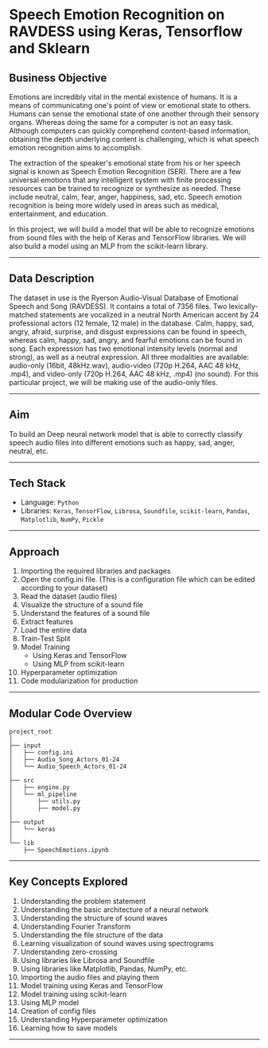 # Speech Emotion Recognition on RAVDESS using Keras, Tensorflow and Sklearn

## Business Objective

Emotions are incredibly vital in the mental existence of humans. It is a means of communicating one's point of view or emotional state to others. Humans can sense the emotional state of one another through their sensory organs. Whereas doing the same for a computer is not an easy task. Although computers can quickly comprehend content-based information, obtaining the depth underlying content is challenging, which is what speech emotion recognition aims to accomplish.

The extraction of the speaker's emotional state from his or her speech signal is known as Speech Emotion Recognition (SER). There are a few universal emotions that any intelligent system with finite processing resources can be trained to recognize or synthesize as needed. These include neutral, calm, fear, anger, happiness, sad, etc. Speech emotion recognition is being more widely used in areas such as medical, entertainment, and education.

In this project, we will build a model that will be able to recognize emotions from sound files with the help of Keras and TensorFlow libraries. We will also build a model using an MLP from the scikit-learn library.

---

## Data Description

The dataset in use is the Ryerson Audio-Visual Database of Emotional Speech and Song (RAVDESS). It contains a total of 7356 files. Two lexically-matched statements are vocalized in a neutral North American accent by 24 professional actors (12 female, 12 male) in the database. Calm, happy, sad, angry, afraid, surprise, and disgust expressions can be found in speech, whereas calm, happy, sad, angry, and fearful emotions can be found in song. Each expression has two emotional intensity levels (normal and strong), as well as a neutral expression. All three modalities are available: audio-only (16bit, 48kHz.wav), audio-video (720p H.264, AAC 48 kHz, .mp4), and video-only (720p H.264, AAC 48 kHz, .mp4) (no sound). For this particular project, we will be making use of the audio-only files.

---

## Aim

To build an Deep neural network model that is able to correctly classify speech audio files into different emotions such as happy, sad, anger, neutral, etc.

---

## Tech Stack

- Language: `Python`
- Libraries: `Keras`, `TensorFlow`, `Librosa`, `Soundfile`, `scikit-learn`, `Pandas`, `Matplotlib`, `NumPy`, `Pickle`

---

## Approach

1. Importing the required libraries and packages
2. Open the config.ini file. (This is a configuration file which can be edited according to your dataset)
3. Read the dataset (audio files)
4. Visualize the structure of a sound file
5. Understand the features of a sound file
6. Extract features
7. Load the entire data
8. Train-Test Split
9. Model Training
   - Using Keras and TensorFlow
   - Using MLP from scikit-learn
10. Hyperparameter optimization
11. Code modularization for production

---

## Modular Code Overview

```
project_root
│
├── input
│   ├── config.ini
│   ├── Audio_Song_Actors_01-24
│   └── Audio_Speech_Actors_01-24
│
├── src
│   ├── engine.py
│   └── ml_pipeline
│       ├── utils.py
│       ├── model.py
│
├── output
│   └── keras
│
└── lib
    ├── SpeechEmotions.ipynb
```

---

## Key Concepts Explored

1. Understanding the problem statement
2. Understanding the basic architecture of a neural network
3. Understanding the structure of sound waves
4. Understanding Fourier Transform
5. Understanding the file structure of the data
6. Learning visualization of sound waves using spectrograms
7. Understanding zero-crossing
8. Using libraries like Librosa and Soundfile
9. Using libraries like Matplotlib, Pandas, NumPy, etc.
10. Importing the audio files and playing them
11. Model training using Keras and TensorFlow
12. Model training using scikit-learn
13. Using MLP model
14. Creation of config files
15. Understanding Hyperparameter optimization
16. Learning how to save models


---